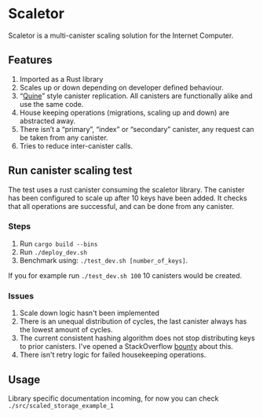 # Scaletor

Scaletor is a multi-canister scaling solution for the Internet Computer.

## Features
1. Imported as a Rust library
2. Scales up or down depending on 
 developer defined behaviour.
3. “[Quine](https://en.wikipedia.org/wiki/Quine_(computing))” style canister replication. All canisters are functionally alike and use the same code.
4.  House keeping operations (migrations, scaling up and down) are abstracted away.
5. There isn’t a “primary”, “index” or “secondary” canister, any request can be taken from any canister.
6. Tries to reduce inter-canister calls.

## Run canister scaling test
The test uses a rust canister consuming the scaletor library. The canister has been configured to scale up after 10 keys have been added. It checks that all operations are successful, and can be done from any canister.

### Steps
1. Run `cargo build --bins`
2. Run `./deploy_dev.sh`
3. Benchmark using: `./test_dev.sh [number_of_keys]`. 

If you for example run `./test_dev.sh 100` 10 canisters would be created.

### Issues
1. Scale down logic hasn't been implemented
2. There is an unequal distribution of cycles, the last canister always has the lowest amount of cycles. 
3. The current consistent hashing algorithm does not stop distributing keys to prior canisters. I've opened a StackOverflow [bounty](https://cs.stackexchange.com/questions/150613/consistent-hashing-algorithm-without-distribution-load-balancing/151070#151070) about this.
4. There isn't retry logic for failed housekeeping operations.

## Usage
Library specific documentation incoming, for now you can check `./src/scaled_storage_example_1`